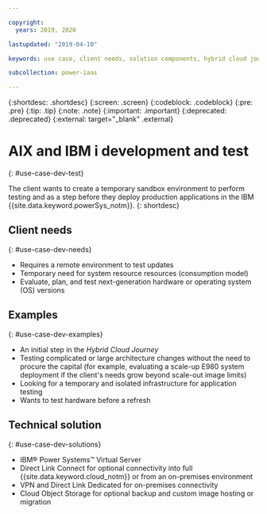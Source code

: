 ```yaml
---

copyright:
  years: 2019, 2020

lastupdated: "2019-04-10"

keywords: use case, client needs, solution components, hybrid cloud journey, sandbox environment

subcollection: power-iaas

---
```


{:shortdesc: .shortdesc}
{:screen: .screen}
{:codeblock: .codeblock}
{:pre: .pre}
{:tip: .tip}
{:note: .note}
{:important: .important}
{:deprecated: .deprecated}
{:external: target="_blank" .external}

# AIX and IBM i development and test
{: #use-case-dev-test}

The client wants to create a temporary sandbox environment to perform testing and as a step before they deploy production applications in the IBM {{site.data.keyword.powerSys_notm}}.
{: shortdesc}

## Client needs
{: #use-case-dev-needs}

- Requires a remote environment to test updates
- Temporary need for system resource resources (consumption model)
- Evaluate, plan, and test next-generation hardware or operating system (OS) versions

## Examples
{: #use-case-dev-examples}

- An initial step in the *Hybrid Cloud Journey*
- Testing complicated or large architecture changes without the need to procure the capital (for example, evaluating a scale-up E980 system deployment if the client's needs grow beyond scale-out image limits)
- Looking for a temporary and isolated infrastructure for application testing
- Wants to test hardware before a refresh

## Technical solution
{: #use-case-dev-solutions}

- IBM&reg; Power Systems&trade; Virtual Server
- Direct Link Connect for optional connectivity into full {{site.data.keyword.cloud_notm}} or from  an on-premises environment
- VPN and Direct Link Dedicated for on-premises connectivity
- Cloud Object Storage for optional backup and custom image hosting or migration
